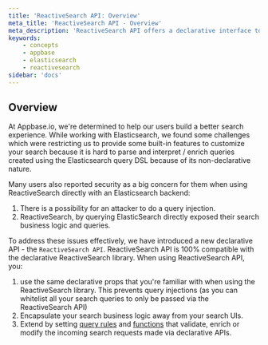 ```yaml
---
title: 'ReactiveSearch API: Overview'
meta_title: 'ReactiveSearch API - Overview'
meta_description: 'ReactiveSearch API offers a declarative interface to querying ElasticSearch, prevents query injections and lets you extend the API via Query Rules and Functions.'
keywords:
    - concepts
    - appbase
    - elasticsearch
    - reactivesearch
sidebar: 'docs'
---
```


## Overview

At Appbase.io, we're determined to help our users build a better search experience. While working with Elasticsearch, we found some challenges which were restricting us to provide some built-in features to customize your search because it is hard to parse and interpret / enrich queries created using the Elasticsearch query DSL because of its non-declarative nature.

Many users also reported security as a big concern for them when using ReactiveSearch directly with an Elasticsearch backend:
1. There is a possibility for an attacker to do a query injection.
2. ReactiveSearch, by querying ElasticSearch directly exposed their search business logic and queries.

To address these issues effectively, we have introduced a new declarative API - the `ReactiveSearch API`. ReactiveSearch API is 100% compatible with the declarative ReactiveSearch library. When using ReactiveSearch API, you:
1. use the same declarative props that you're familiar with when using the ReactiveSearch library. This prevents query injections (as you can whitelist all your search queries to only be passed via the ReactiveSearch API)
2. Encapsulate your search business logic away from your search UIs.
3. Extend by setting [query rules](/docs/search/rules/) and [functions](/docs/search/functions/) that validate, enrich or modify the incoming search requests made via declarative APIs.
